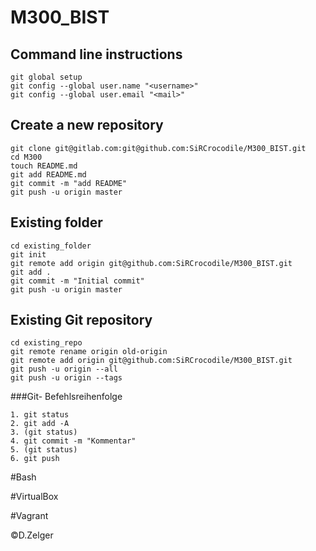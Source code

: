# M300_BIST
## Command line instructions
``` shell
git global setup
git config --global user.name "<username>"
git config --global user.email "<mail>"
```

## Create a new repository
```shell
git clone git@gitlab.com:git@github.com:SiRCrocodile/M300_BIST.git
cd M300
touch README.md
git add README.md
git commit -m "add README"
git push -u origin master
```

## Existing folder
```shell
cd existing_folder
git init
git remote add origin git@github.com:SiRCrocodile/M300_BIST.git
git add .
git commit -m "Initial commit"
git push -u origin master
```

## Existing Git repository
```shell
cd existing_repo
git remote rename origin old-origin
git remote add origin git@github.com:SiRCrocodile/M300_BIST.git
git push -u origin --all
git push -u origin --tags
```
###Git- Befehlsreihenfolge
```shell
1. git status
2. git add -A
3. (git status)
4. git commit -m "Kommentar"
5. (git status)
6. git push
```
#Bash

#VirtualBox

#Vagrant


©D.Zelger
